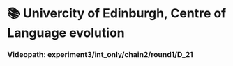 # 📚 Univercity of Edinburgh, Centre of Language evolution

### Videopath: experiment3/int_only/chain2/round1/D_21 
